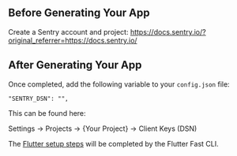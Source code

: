 ## Before Generating Your App
Create a Sentry account and project: https://docs.sentry.io/?original_referrer=https://docs.sentry.io/

## After Generating Your App
Once completed, add the following variable to your `config.json` file:
```
"SENTRY_DSN": "",
```
This can be found here:

Settings -> Projects -> {Your Project} -> Client Keys (DSN)

The [Flutter setup steps](https://docs.sentry.io/platforms/flutter/) will be completed by the Flutter Fast CLI.